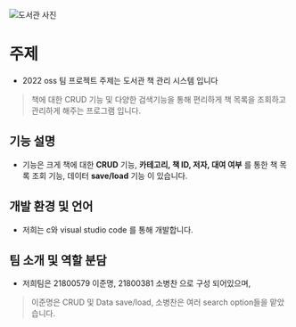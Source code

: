 ![도서관 사진](https://cdn.pixabay.com/photo/2017/08/06/22/01/books-2596809_1280.jpg)
# 주제
 - 2022 oss 팀 프로젝트 주제는 도서관 책 관리 시스템 입니다
 > 책에 대한 CRUD 기능 및 다양한 검색기능을 통해 편리하게 책 목록을 조회하고 관리하게 해주는 프로그램 입니다.

## 기능 설명
 - 기능은 크게 책에 대한 **CRUD** 기능, **카테고리, 책 ID, 저자, 대여 여부** 를 통한 책 목록 조회 기능, 데이터 **save/load** 기능 이 있습니다.

## 개발 환경 및 언어
 - 저희는 c와 visual studio code 를 통해 개발합니다. 
## 팀 소개 및 역할 분담
 - 저희팀은 21800579 이준명, 21800381 소병찬 으로 구성 되어있으며,
 > 이준명은 CRUD 및 Data save/load, 소병찬은 여러 search option들을 맡았습니다. 
